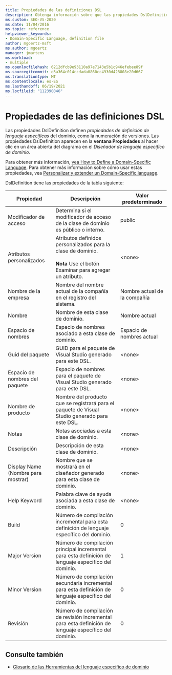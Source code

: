 ```yaml
---
title: Propiedades de las definiciones DSL
description: Obtenga información sobre que las propiedades DslDefinition definen propiedades de definición de lenguaje específicas del dominio, como la numeración de versiones.
ms.custom: SEO-VS-2020
ms.date: 11/04/2016
ms.topic: reference
helpviewer_keywords:
- Domain-Specific Language, definition file
author: mgoertz-msft
ms.author: mgoertz
manager: jmartens
ms.workload:
- multiple
ms.openlocfilehash: 6212dfcb9e93110a97e7143e5b1c946efebee89f
ms.sourcegitcommit: e3a364c014ccdada0860cc4930d428808e20d667
ms.translationtype: MT
ms.contentlocale: es-ES
ms.lasthandoff: 06/19/2021
ms.locfileid: "112390846"
---
```

# <a name="properties-of-a-dsl-definition"></a>Propiedades de las definiciones DSL
Las propiedades DslDefinition definen *propiedades de definición de lenguaje específicas* del dominio, como la numeración de versiones. Las propiedades DslDefinition aparecen en la **ventana Propiedades** al hacer clic en un área abierta del diagrama en el *Diseñador de lenguaje específico de dominio*.

 Para obtener más información, [vea How to Define a Domain-Specific Language](../modeling/how-to-define-a-domain-specific-language.md). Para obtener más información sobre cómo usar estas propiedades, vea [Personalizar y extender un Domain-Specific language](../modeling/customizing-and-extending-a-domain-specific-language.md).

 DslDefinition tiene las propiedades de la tabla siguiente:

|Propiedad|Descripción|Valor predeterminado|
|-|-|-|
|Modificador de acceso|Determina si el modificador de acceso de la clase de dominio es público o interno.|public|
|Atributos personalizados|Atributos definidos personalizados para la clase de dominio.<br /><br /> **Nota** Use el botón Examinar para agregar un atributo.|\<none>|
|Nombre de la empresa|Nombre del nombre actual de la compañía en el registro del sistema.|Nombre actual de la compañía|
|Nombre|Nombre de esta clase de dominio.|Nombre actual|
|Espacio de nombres|Espacio de nombres asociado a esta clase de dominio.|Espacio de nombres actual|
|Guid del paquete|GUID para el paquete de Visual Studio generado para este DSL.|\<none>|
|Espacio de nombres del paquete|Espacio de nombres para el paquete de Visual Studio generado para este DSL.|\<none>|
|Nombre de producto|Nombre del producto que se registrará para el paquete de Visual Studio generado para este DSL.|\<none>|
|Notas|Notas asociadas a esta clase de dominio.|\<none>|
|Descripción|Descripción de esta clase de dominio.|\<none>|
|Display Name (Nombre para mostrar)|Nombre que se mostrará en el diseñador generado para esta clase de dominio.|\<none>|
|Help Keyword|Palabra clave de ayuda asociada a esta clase de dominio.|\<none>|
|Build|Número de compilación incremental para esta definición de lenguaje específico del dominio.|0|
|Major Version|Número de compilación principal incremental para esta definición de lenguaje específico del dominio.|1|
|Minor Version|Número de compilación secundaria incremental para esta definición de lenguaje específico del dominio.|0|
|Revisión|Número de compilación de revisión incremental para esta definición de lenguaje específico del dominio.|0|

## <a name="see-also"></a>Consulte también

- [Glosario de las Herramientas del lenguaje específico de dominio](/previous-versions/bb126564(v=vs.100))